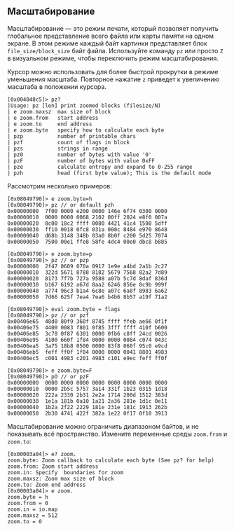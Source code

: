 ## Масштабирование

Масштабирование — это режим печати, который позволяет получить глобальное представление всего файла или карты памяти на одном экране. В этом режиме каждый байт картинки представляет блок `file_size/block_size` байт файла. Используйте команду `pz` или просто `Z` в визуальном режиме, чтобы переключить режим масштабирования.

Курсор можно использовать для более быстрой прокрутки в режиме уменьшения масштаба. Повторное нажатие `z` приведет к увеличению масштаба в положении курсора.

```
[0x004048c5]> pz?
|Usage: pz [len] print zoomed blocks (filesize/N)
| e zoom.maxsz  max size of block
| e zoom.from   start address
| e zoom.to     end address
| e zoom.byte   specify how to calculate each byte
| pzp           number of printable chars
| pzf           count of flags in block
| pzs           strings in range
| pz0           number of bytes with value '0'
| pzF           number of bytes with value 0xFF
| pze           calculate entropy and expand to 0-255 range
| pzh           head (first byte value); This is the default mode
```

Рассмотрим несколько примеров:

```
[0x08049790]> e zoom.byte=h
[0x08049790]> pz // or default pzh
0x00000000  7f00 0000 e200 0000 146e 6f74 0300 0000
0x00000010  0000 0000 0068 2102 00ff 2024 e8f0 007a
0x00000020  8c00 18c2 ffff 0080 4421 41c4 1500 5dff
0x00000030  ff10 0018 0fc8 031a 000c 8484 e970 8648
0x00000040  d68b 3148 348b 03a0 8b0f c200 5d25 7074
0x00000050  7500 00e1 ffe8 58fe 4dc4 00e0 dbc8 b885
```
```
[0x08049790]> e zoom.byte=p
[0x08049790]> pz // or pzp
0x00000000  2f47 0609 070a 0917 1e9e a4bd 2a1b 2c27
0x00000010  322d 5671 8788 8182 5679 7568 82a2 7d89
0x00000020  8173 7f7b 727a 9588 a07b 5c7d 8daf 836d
0x00000030  b167 6192 a67d 8aa2 6246 856e 8c9b 999f
0x00000040  a774 96c3 b1a4 6c8e a07c 6a8f 8983 6a62
0x00000050  7d66 625f 7ea4 7ea6 b4b6 8b57 a19f 71a2
```
```
[0x08049790]> eval zoom.byte = flags
[0x08049790]> pz // or pzf
0x00406e65  48d0 80f9 360f 8745 ffff ffeb ae66 0f1f
0x00406e75  4400 0083 f801 0f85 3fff ffff 410f b600
0x00406e85  3c78 0f87 6301 0000 0fb6 c8ff 24cd 0026
0x00406e95  4100 660f 1f84 0000 0000 0084 c074 043c
0x00406ea5  3a75 18b8 0500 0000 83f8 060f 95c0 e9cd
0x00406eb5  feff ff0f 1f84 0000 0000 0041 8801 4983
0x00406ec5  c001 4983 c201 4983 c101 e9ec feff ff0f
```
```
[0x08049790]> e zoom.byte=F
[0x08049790]> pO // or pzF
0x00000000  0000 0000 0000 0000 0000 0000 0000 0000
0x00000010  0000 2b5c 5757 3a14 331f 1b23 0315 1d18
0x00000020  222a 2330 2b31 2e2a 1714 200d 1512 383d
0x00000030  1e1a 181b 0a10 1a21 2a36 281e 1d1c 0e11
0x00000040  1b2a 2f22 2229 181e 231e 181c 1913 262b
0x00000050  2b30 4741 422f 382a 1e22 0f17 0f10 3913
```

Масштабирование можно ограничить диапазоном байтов, и не показывать всё пространство. Измените переменные среды `zoom.from` и `zoom.to`:

```
[0x00003a04]> e? zoom.
zoom.byte: Zoom callback to calculate each byte (See pz? for help)
zoom.from: Zoom start address
zoom.in: Specify  boundaries for zoom
zoom.maxsz: Zoom max size of block
zoom.to: Zoom end address
[0x00003a04]> e zoom.
zoom.byte = h
zoom.from = 0
zoom.in = io.map
zoom.maxsz = 512
zoom.to = 0
```
